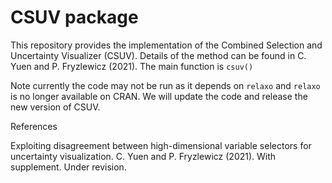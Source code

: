 # CSUV package

This repository provides the implementation of the Combined Selection and Uncertainty Visualizer (CSUV). Details of the method can be found in C. Yuen and P. Fryzlewicz (2021). The main function is `csuv()`

Note currently the code may not be run as it depends on `relaxo` and `relaxo` is no longer available on CRAN. We will update the code and release the new version of CSUV.

References

Exploiting disagreement between high-dimensional variable selectors for uncertainty visualization. C. Yuen and P. Fryzlewicz (2021). With supplement. Under revision.
